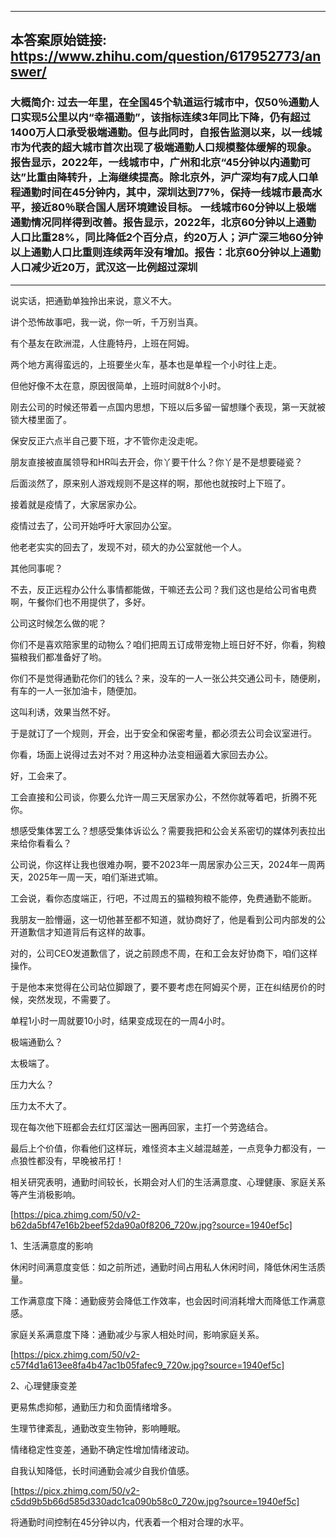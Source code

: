 ----------------------------------------
## 本答案原始链接: https://www.zhihu.com/question/617952773/answer/
### 大概简介: 过去一年里，在全国45个轨道运行城市中，仅50％通勤人口实现5公里以内“幸福通勤”，该指标连续3年同比下降，仍有超过1400万人口承受极端通勤。但与此同时，自报告监测以来，以一线城市为代表的超大城市首次出现了极端通勤人口规模整体缓解的现象。 报告显示，2022年，一线城市中，广州和北京“45分钟以内通勤可达”比重由降转升，上海继续提高。除北京外，沪广深均有7成人口单程通勤时间在45分钟内，其中，深圳达到77％，保持一线城市最高水平，接近80％联合国人居环境建设目标。 一线城市60分钟以上极端通勤情况同样得到改善。报告显示，2022年，北京60分钟以上通勤人口比重28%，同比降低2个百分点，约20万人；沪广深三地60分钟以上通勤人口比重则连续两年没有增加。报告：北京60分钟以上通勤人口减少近20万，武汉这一比例超过深圳
----------------------------------------
说实话，把通勤单独拎出来说，意义不大。

讲个恐怖故事吧，我一说，你一听，千万别当真。

有个基友在欧洲混，人住鹿特丹，上班在阿姆。

两个地方离得蛮远的，上班要坐火车，基本也是单程一个小时往上走。

但他好像不太在意，原因很简单，上班时间就8个小时。

刚去公司的时候还带着一点国内思想，下班以后多留一留想赚个表现，第一天就被锁大楼里面了。

保安反正六点半自己要下班，才不管你走没走呢。

朋友直接被直属领导和HR叫去开会，你丫要干什么？你丫是不是想要碰瓷？

后面淡然了，原来别人游戏规则不是这样的啊，那他也就按时上下班了。

接着就是疫情了，大家居家办公。

疫情过去了，公司开始呼吁大家回办公室。

他老老实实的回去了，发现不对，硕大的办公室就他一个人。

其他同事呢？

不去，反正远程办公什么事情都能做，干嘛还去公司？我们这也是给公司省电费啊，午餐你们也不用提供了，多好。

公司这时候怎么做的呢？

你们不是喜欢陪家里的动物么？咱们把周五订成带宠物上班日好不好，你看，狗粮猫粮我们都准备好了哟。

你们不是觉得通勤花你们的钱么？来，没车的一人一张公共交通公司卡，随便刷，有车的一人一张加油卡，随便加。

这叫利诱，效果当然不好。

于是就订了一个规则，开会，出于安全和保密考量，都必须去公司会议室进行。

你看，场面上说得过去对不对？用这种办法变相逼着大家回去办公。

好，工会来了。

工会直接和公司谈，你要么允许一周三天居家办公，不然你就等着吧，折腾不死你。

想感受集体罢工么？想感受集体诉讼么？需要我把和公会关系密切的媒体列表拉出来给你看看么？

公司说，你这样让我也很难办啊，要不2023年一周居家办公三天，2024年一周两天，2025年一周一天，咱们渐进式嘛。

工会说，看你态度端正，行吧，不过周五的猫粮狗粮不能停，免费通勤不能断。

我朋友一脸懵逼，这一切他甚至都不知道，就协商好了，他是看到公司内部发的公开道歉信才知道背后有这样的故事。

对的，公司CEO发道歉信了，说之前顾虑不周，在和工会友好协商下，咱们这样操作。

于是他本来觉得在公司站位脚跟了，要不要考虑在阿姆买个房，正在纠结房价的时候，突然发现，不需要了。

单程1小时一周就要10小时，结果变成现在的一周4小时。

极端通勤么？

太极端了。

压力大么？

压力太不大了。

现在每次他下班都会去红灯区溜达一圈再回家，主打一个劳逸结合。

最后上个价值，你看他们这样玩，难怪资本主义越混越差，一点竞争力都没有，一点狼性都没有，早晚被吊打！





相关研究表明，通勤时间较长，长期会对人们的生活满意度、心理健康、家庭关系等产生消极影响。

[https://pica.zhimg.com/50/v2-b62da5bf47e16b2beef52da90a0f8206_720w.jpg?source=1940ef5c]

1、生活满意度的影响




休闲时间满意度变低：如之前所述，通勤时间占用私人休闲时间，降低休闲生活质量。




工作满意度下降：通勤疲劳会降低工作效率，也会因时间消耗增大而降低工作满意感。




家庭关系满意度下降：通勤减少与家人相处时间，影响家庭关系。

[https://picx.zhimg.com/50/v2-c57f4d1a613ee8fa4b47ac1b05fafec9_720w.jpg?source=1940ef5c]

2、心理健康变差




更易焦虑抑郁，通勤压力和负面情绪增多。




生理节律紊乱，通勤改变生物钟，影响睡眠。




情绪稳定性变差，通勤不确定性增加情绪波动。




自我认知降低，长时间通勤会减少自我价值感。

[https://picx.zhimg.com/50/v2-c5dd9b5b66d585d330adc1ca090b58c0_720w.jpg?source=1940ef5c]

将通勤时间控制在45分钟以内，代表着一个相对合理的水平。